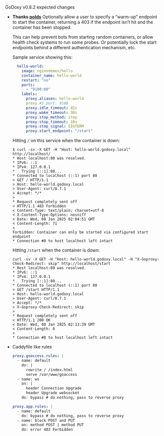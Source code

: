 GoDoxy v0.8.2 expected changes

- **Thanks [polds](https://github.com/polds)**
  Optionally allow a user to specify a “warm-up” endpoint to start the container, returning a 403 if the endpoint isn’t hit and the container has been stopped.

  This can help prevent bots from starting random containers, or allow health check systems to run some probes. Or potentially lock the start endpoints behind a different authentication mechanism, etc.

  Sample service showing this:

  ```yaml
    hello-world:
      image: nginxdemos/hello
      container_name: hello-world
      restart: "no"
      ports:
        - "9100:80"
      labels:
        proxy.aliases: hello-world
        proxy.#1.port: 9100
        proxy.idle_timeout: 45s
        proxy.wake_timeout: 30s
        proxy.stop_method: stop
        proxy.stop_timeout: 10s
        proxy.stop_signal: SIGTERM
        proxy.start_endpoint: "/start"
  ```

  Hitting `/` on this service when the container is down:

  ```curl
  $ curl -sv -X GET -H "Host: hello-world.godoxy.local" http://localhost/
  * Host localhost:80 was resolved.
  * IPv6: ::1
  * IPv4: 127.0.0.1
  *   Trying [::1]:80...
  * Connected to localhost (::1) port 80
  > GET / HTTP/1.1
  > Host: hello-world.godoxy.local
  > User-Agent: curl/8.7.1
  > Accept: */*
  > 
  * Request completely sent off
  < HTTP/1.1 403 Forbidden
  < Content-Type: text/plain; charset=utf-8
  < X-Content-Type-Options: nosniff
  < Date: Wed, 08 Jan 2025 02:04:51 GMT
  < Content-Length: 71
  < 
  Forbidden: Container can only be started via configured start endpoint
  * Connection #0 to host localhost left intact
  ```

  Hitting `/start` when the container is down:

  ```curl
  curl -sv -X GET -H "Host: hello-world.godoxy.local" -H "X-Goproxy-Check-Redirect: skip" http://localhost/start
  * Host localhost:80 was resolved.
  * IPv6: ::1
  * IPv4: 127.0.0.1
  *   Trying [::1]:80...
  * Connected to localhost (::1) port 80
  > GET /start HTTP/1.1
  > Host: hello-world.godoxy.local
  > User-Agent: curl/8.7.1
  > Accept: */*
  > X-Goproxy-Check-Redirect: skip
  > 
  * Request completely sent off
  < HTTP/1.1 200 OK
  < Date: Wed, 08 Jan 2025 02:13:39 GMT
  < Content-Length: 0
  < 
  * Connection #0 to host localhost left intact
  ```

- Caddyfile like rules
  ```yaml
  proxy.goaccess.rules: |
    - name: default
      do: |
        rewrite / /index.html
        serve /var/www/goaccess
    - name: ws
      on: |
        header Connection Upgrade
        header Upgrade websocket
      do: bypass # do nothing, pass to reverse proxy

  proxy.app.rules: |
    - name: default
      do: bypass # do nothing, pass to reverse proxy
    - name: block POST and PUT
      on: method POST | method PUT
      do: error 403 Forbidden
```